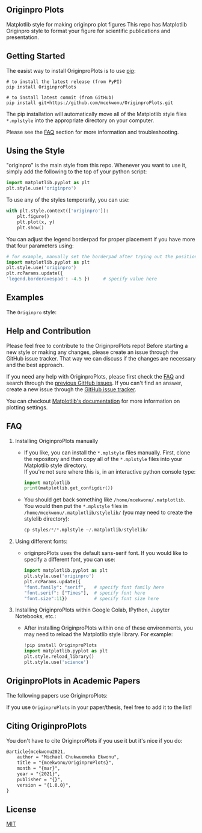 ## Originpro Plots
<p>Matplotlib style for making originpro plot figures
This repo has Matplotlib Originpro style to format your figure for scientific publications and presentation.</p>

## Getting Started
The easist way to install OriginproPlots is to use [pip](https://pip.pypa.io/en/stable/): 
```
# to install the latest release (from PyPI) 
pip install OriginproPlots

# to install latest commit (from GitHub)
pip install git+https://github.com/mcekwonu/OriginproPlots.git
```

The pip installation will automatically move all of the Matplotlib style files ```*.mplstyle``` into the appropriate directory on your computer.

Please see the [FAQ](https://github.com/mcekwonu/OriginproPlots#faq) section for more information and troubleshooting.

## Using the Style
"originpro" is the main style from this repo. Whenever you want to use it, simply add the following to the top of your python script:
```python
import matplotlib.pyplot as plt
plt.style.use('originpro')
```
To use any of the styles temporarily, you can use:
```python
with plt.style.context(['originpro']):
    plt.figure()
    plt.plot(x, y)
    plt.show()
```

You can adjust the legend borderpad for proper placement if you have more that four parameters using:

```python
# for example, manually set the borderpad after trying out the position values and update the matplotlib parameters.
import matplotlib.pyplot as plt
plt.style.use('originpro')
plt.rcParams.update({
'legend.borderaxespad': -4.5 })     # specify value here
```
## Examples
The ```Originpro``` style:

## Help and Contribution
<p>Please feel free to contribute to the OriginproPlots repo! Before starting a new style or making any changes, please create an issue through the GitHub issue tracker. That way we can discuss if the changes are necessary and the best approach.</p>

If you need any help with OriginproPlots, please first check the [FAQ](https://github.com/mcekwonu/OriginproPlots#faq) and search through the [previous GitHub issues](https://github.com/mcekwonu/OriginproPlots/issues). If you can't find an answer, create a new issue through the [GitHub issue tracker](https://github.com/mcekwonu/OriginproPlots/issues).

You can checkout [Matplotlib's documentation](https://matplotlib.org) for more information on plotting settings.

## FAQ
1. Installing OriginproPlots manually

    * If you like, you can install the ```*.mplstyle``` files manually. First, clone the repository and then copy all of the ```*.mplstyle``` files into your Matplotlib style directory.  
    If you're not sure where this is, in an interactive python console type:

        ```python
        import matplotlib
        print(matplotlib.get_configdir())
        ```
    
    * You should get back something like ```/home/mcekwonu/.matplotlib```. You would then put the ```*.mplstyle``` files in ```/home/mcekwonu/.matplotlib/stylelib/``` (you may need to create the stylelib directory):

        ```python 
        cp styles/*/*.mplstyle ~/.matplotlib/stylelib/
        ```

2. Using different fonts:

    * originproPlots uses the default sans-serif font. If you would like to specify a different font, you can use:
        ```python
        import matplotlib.pyplot as plt
        plt.style.use('originpro')
        plt.rcParams.update({
        "font.family": "serif",   # specify font family here
        "font.serif": ["Times"],  # specify font here
        "font.size":11})          # specify font size here
        ```
3. Installing OriginproPlots within Google Colab, IPython, Jupyter Notebooks, etc.:
    
    * After installing OriginproPlots within one of these environments, you may need to reload the Matplotlib style library. For example:
        ```python
        !pip install OriginproPlots
        import matplotlib.pyplot as plt
        plt.style.reload_library()
        plt.style.use('science')
        ```

## OriginproPlots in Academic Papers
The following papers use OriginproPlots:

If you use ```OriginproPlots``` in your paper/thesis, feel free to add it to the list!

## Citing OriginproPlots

You don't have to cite OriginproPlots if you use it but it's nice if you do:


```latex
@article{mcekwonu2021,
    author = "Michael Chukwuemeka Ekwonu",
    title = "{mcekwonu/OriginproPlots}",
    month = "{mar}",
    year = "{2021}",
    publisher = "{}",
    version = "{1.0.0}",
}
```

## License
[MIT](https://choosealicense.com/licenses/mit/)

